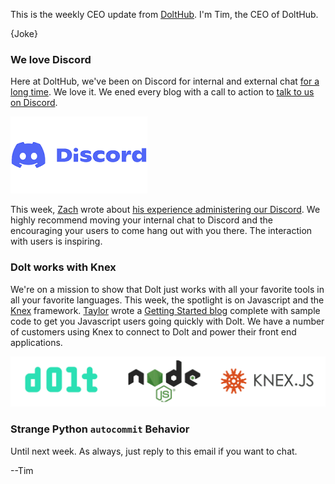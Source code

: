 This is the weekly CEO update from [DoltHub](https://www.dolthub.com/). I'm Tim, the CEO of DoltHub. 

{Joke}

### We love Discord

Here at DoltHub, we've been on Discord for internal and external chat [for a long time](https://www.dolthub.com/blog/2020-08-26-discord/). We love it. We ened every blog with a call to action to [talk to us on Discord](https://discord.gg/gqr7K4VNKe).

[![Discord](../images/discord-logo.png)](https://www.dolthub.com/blog/2023-09-22-running-open-source-discord/)

This week, [Zach](https://www.dolthub.com/team#zach) wrote about [his experience administering our Discord](https://www.dolthub.com/blog/2023-09-22-running-open-source-discord/). We highly recommend moving your internal chat to Discord and the encouraging your users to come hang out with you there. The interaction with users is inspiring. 

### Dolt works with Knex

We're on a mission to show that Dolt just works with all your favorite tools in all your favorite languages. This week, the spotlight is on Javascript and the [Knex](https://knexjs.org/) framework. [Taylor](https://www.dolthub.com/team#taylor) wrote a [Getting Started blog](https://www.dolthub.com/blog/2023-09-27-dolt-and-knexjs/) complete with sample code to get you Javascript users going quickly with Dolt. We have a number of customers using Knex to connect to Dolt and power their front end applications. 

[![Dolt + Knex](../images/dolt-knexjs.png)](https://www.dolthub.com/blog/2023-09-27-dolt-and-knexjs/)

### Strange Python `autocommit` Behavior



Until next week. As always, just reply to this email if you want to chat.

--Tim
